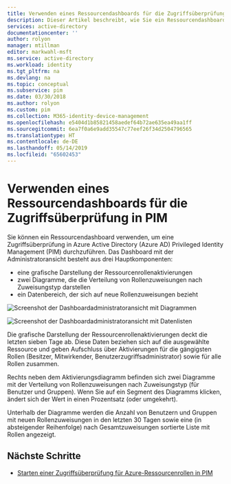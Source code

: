 ```yaml
---
title: Verwenden eines Ressourcendashboards für die Zugriffsüberprüfung in PIM – Azure Active Directory | Microsoft-Dokumentation
description: Dieser Artikel beschreibt, wie Sie ein Ressourcendashboard verwenden, um eine Zugriffsüberprüfung in Azure AD Privileged Identity Management (PIM) durchzuführen.
services: active-directory
documentationcenter: ''
author: rolyon
manager: mtillman
editor: markwahl-msft
ms.service: active-directory
ms.workload: identity
ms.tgt_pltfrm: na
ms.devlang: na
ms.topic: conceptual
ms.subservice: pim
ms.date: 03/30/2018
ms.author: rolyon
ms.custom: pim
ms.collection: M365-identity-device-management
ms.openlocfilehash: e5404d1b85821458aedef64b72ae635ea49aa1ff
ms.sourcegitcommit: 6ea7f0a6e9add35547c77eef26f34d2504796565
ms.translationtype: HT
ms.contentlocale: de-DE
ms.lasthandoff: 05/14/2019
ms.locfileid: "65602453"
---
```

# <a name="use-a-resource-dashboard-to-perform-an-access-review-in-pim"></a>Verwenden eines Ressourcendashboards für die Zugriffsüberprüfung in PIM

Sie können ein Ressourcendashboard verwenden, um eine Zugriffsüberprüfung in Azure Active Directory (Azure AD) Privileged Identity Management (PIM) durchzuführen. Das Dashboard mit der Administratoransicht besteht aus drei Hauptkomponenten:

- eine grafische Darstellung der Ressourcenrollenaktivierungen
- zwei Diagramme, die die Verteilung von Rollenzuweisungen nach Zuweisungstyp darstellen
- ein Datenbereich, der sich auf neue Rollenzuweisungen bezieht

![Screenshot der Dashboardadministratoransicht mit Diagrammen](media/pim-resource-roles-overview-dashboards/rbac-overview-top.png)

![Screenshot der Dashboardadministratoransicht mit Datenlisten](media/pim-resource-roles-overview-dashboards/role-settings.png)

Die grafische Darstellung der Ressourcenrollenaktivierungen deckt die letzten sieben Tage ab. Diese Daten beziehen sich auf die ausgewählte Ressource und geben Aufschluss über Aktivierungen für die gängigsten Rollen (Besitzer, Mitwirkender, Benutzerzugriffsadministrator) sowie für alle Rollen zusammen.

Rechts neben dem Aktivierungsdiagramm befinden sich zwei Diagramme mit der Verteilung von Rollenzuweisungen nach Zuweisungstyp (für Benutzer und Gruppen). Wenn Sie auf ein Segment des Diagramms klicken, ändert sich der Wert in einen Prozentsatz (oder umgekehrt).

Unterhalb der Diagramme werden die Anzahl von Benutzern und Gruppen mit neuen Rollenzuweisungen in den letzten 30 Tagen sowie eine (in absteigender Reihenfolge) nach Gesamtzuweisungen sortierte Liste mit Rollen angezeigt.

## <a name="next-steps"></a>Nächste Schritte

- [Starten einer Zugriffsüberprüfung für Azure-Ressourcenrollen in PIM](pim-resource-roles-start-access-review.md) 
